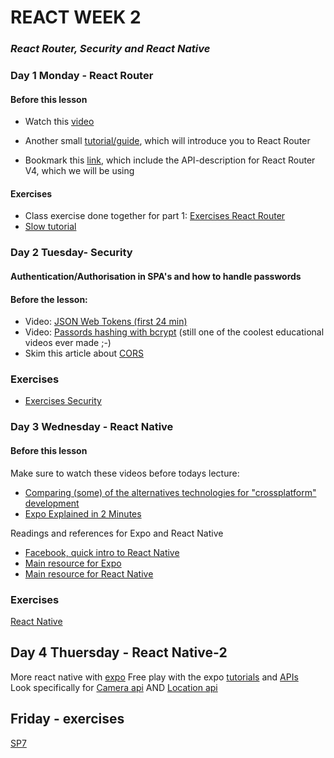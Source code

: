 # REACT WEEK 2
### *React Router, Security and React Native*

### Day 1 Monday - React Router

#### Before this lesson
- Watch this [video](https://www.youtube.com/watch?v=l9eyot_IXLY)

- Another small [tutorial/guide](https://www.sitepoint.com/react-router-v4-complete-guide/), which will introduce you to React Router
- Bookmark this [link](https://reacttraining.com/react-router/web/api/), which include the API-description for React Router V4, which we will be using

#### Exercises
- Class exercise done together for part 1: [Exercises React Router](../../exercises/daily/REACT_W2D1_ROUTER_2.md)  
- [Slow tutorial](../../exercises/daily/REACT_W2D1_ROUTER_1.md)



### Day 2 Tuesday- Security 
#### Authentication/Authorisation in SPA's and how to handle passwords

#### Before the lesson:  
- Video: [JSON Web Tokens (first 24 min)](https://www.youtube.com/watch?v=oXxbB5kv9OA)
- Video: [Passords hashing with bcrypt](https://www.youtube.com/watch?v=O6cmuiTBZVs) (still one of the coolest educational videos ever made ;-)
- Skim this article about [CORS](https://developer.mozilla.org/en-US/docs/Web/HTTP/CORS)


### Exercises
- [Exercises Security](https://docs.google.com/document/d/1hC21WzWjNnQLy0eoLJB-HFRmVYpj-KtprHfmgwlyx50/edit?usp=sharing) 

### Day 3 Wednesday - React Native

#### Before this lesson
Make sure to watch these videos before todays lecture:
- [Comparing (some) of the alternatives technologies for "crossplatform" development](https://www.youtube.com/watch?v=bnYJRYFsrSw)
- [Expo Explained in 2 Minutes](https://www.youtube.com/watch?v=IQI9aUlouMI)

Readings and references for Expo and React Native
- [Facebook, quick intro to React Native](https://facebook.github.io/react-native/)
- [Main resource for Expo](https://docs.expo.io/versions/latest/index.html)
- [Main resource for React Native](https://facebook.github.io/react-native/docs/getting-started.html)

### Exercises
[React Native](https://docs.google.com/document/d/1InOKIB8hLsjKCtjrqkgtQIDHDorMEvpE_j12MMvU1Vk/edit?usp=sharing)


## Day 4 Thuersday - React Native-2
More react native with [expo](https://docs.expo.io/versions/v31.0.0/)
Free play with the expo [tutorials](https://docs.expo.io/versions/v31.0.0/tutorials/create-floatyplane-game.html) and [APIs](https://docs.expo.io/versions/v31.0.0/sdk/)   
Look specifically for [Camera api](https://docs.expo.io/versions/v31.0.0/sdk/camera) AND [Location api](https://docs.expo.io/versions/v31.0.0/sdk/location)

## Friday - exercises
[SP7](../../exercises/SPs/SP7.md)
